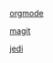 [orgmode](http://orgmode.org/)

[magit](https://magit.vc/)

[jedi](https://github.com/tkf/emacs-jedi)
